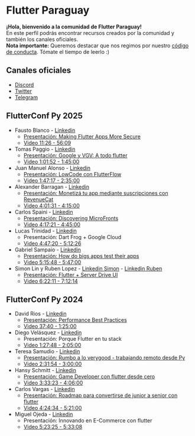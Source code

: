 # Flutter Paraguay

**¡Hola, bienvenido a la comunidad de Flutter Paraguay!**  
En este perfil podrás encontrar recursos creados por la comunidad y también los canales oficiales.  
**Nota importante:** Queremos destacar que nos regimos por nuestro [código de conducta](https://github.com/Flutter-Paraguay/.github/blob/main/CoC_Flutter_Py.md). Tómate el tiempo de leerlo :)

## Canales oficiales

- [Discord](https://discord.gg/rrZAzYsmDw)
- [Twitter](https://twitter.com/flutter_py)
- [Telegram](https://t.me/DartPY)

## FlutterConf Py 2025

- Fausto Blanco - [Linkedin](https://www.linkedin.com/in/faustobdls/)
  - [Presentación: Making Flutter Apps More Secure](https://docs.google.com/presentation/d/16dDpBROgLM-510aHFYEFV0mXiwpIDTBzMyS8igIz3MU/edit?usp=drive_link)
  - [Video 11:26 - 56:09](https://www.youtube.com/live/tWWhpe1eRqY?si=UIoB1RWw2S6JjGsG&t=697)
- Tomas Paggio - [Linkedin](https://www.linkedin.com/in/tomas-piaggio/)
  - [Presentación: Google y VGV: A todo flutter](https://docs.google.com/presentation/d/1eC4lrMqIdYsEaFcEY9sp0X2_QKKJsY2CP23zoD9BfPA/edit?usp=drive_link)
  - [Video 1:01:52 - 1:45:00](https://www.youtube.com/live/tWWhpe1eRqY?si=5BrZTQlPFJwU3hfY&t=3712)
- Juan Manuel Alonso - [Linkedin](https://www.linkedin.com/in/juan-manuel-alonso-558b3024/)
  - [Presentación: LowCode con FlutterFlow](https://docs.google.com/presentation/d/1xBLD-v73FgI3Loo7T5T152Oz2D4Zu47G/edit?usp=drive_link&ouid=113744181418904526951&rtpof=true&sd=true)
  - [Video 1:47:17 - 2:35:00](https://www.youtube.com/live/tWWhpe1eRqY?si=1yTW4PIBLMZDE--l&t=6437)
- Alexander Barragan - [Linkedin](https://www.linkedin.com/in/iabarragan/)
  - [Presentación: Monetizá tu app mediante suscripciones con RevenueCat](https://docs.google.com/presentation/d/1K_LR1xeivNIDdKZCa20HmyFiR6tsN3_MPA4v1Y-GGZo/edit?usp=drive_link)
  - [Video 4:01:31 - 4:15:00](https://www.youtube.com/live/tWWhpe1eRqY?si=P4riFHNxa4BccF-f&t=14491)
- Carlos Spaini - [Linkedin](https://www.linkedin.com/in/carlos-spaini-martinez/)
  - [Presentación: Discovering MicroFronts](https://docs.google.com/presentation/d/1ywYQWCk18p5HOPYNzA_FwD0ZQi2ABrD6qUUfUgineX4/edit?usp=drive_link)
  - [Video 4:17:21 - 4:45:00](https://www.youtube.com/live/tWWhpe1eRqY?si=2z6qABFFTrycWnxG&t=15441)
- Lucas Trinidad - [Linkedin](https://www.linkedin.com/in/lucas-matias-trinidad-delgado-116b63123/)
  - Presentación: Dart Frog + Google Cloud
  - [Video 4:47:20 - 5:12:26](https://www.youtube.com/live/tWWhpe1eRqY?si=6J9e1enhlPFrU7yJ&t=17240)
- Gabriel Sampaio - [Linkedin](https://www.linkedin.com/in/gabuldev/)
  - [Presentación: How do bigs apps test their apps](https://docs.google.com/presentation/d/1Hqf8nMmh308cwYFybeABt_6c_zZYW0eYQrkBgBEiVqc/edit?usp=drive_link)
  - [Video 5:15:48 - 5:47:00](https://www.youtube.com/live/tWWhpe1eRqY?si=R-PFSSfagENcsrju&t=18948)
- Simon Lin y Ruben Lopez - [Linkedin Simon](https://www.linkedin.com/in/qwerty2020/) - [Linkedin Ruben](https://www.linkedin.com/in/rubenlop88/)
  - [Presentación: Flutter + Server Drive UI](https://docs.google.com/presentation/d/1f_ze3oESLlWxedN7onQb5jDh3LTwuzdQqH2qSndS1LY/edit?usp=drive_link)
  - [Video 6:22:11 - 7:12:14](https://www.youtube.com/live/tWWhpe1eRqY?si=oSz-g4LiHewdYVkR&t=22931)

## FlutterConf Py 2024

- David Rios - [Linkedin](https://www.linkedin.com/in/david-rios-dev/)
  - [Presentación: Performance Best Practices](https://docs.google.com/presentation/d/1gQR_0wT68HU3ovH18GhmfUF2d-H9f1qOfA9U4ni7CWg/edit?usp=drive_link)
  - [Video 37:40 - 1:25:00](https://www.youtube.com/live/T0IFRaRIIUo?si=d3d7rC2W6G0Z1oJ0&t=2260)
- Diego Velásquez - [Linkedin](https://www.linkedin.com/in/diegoveloper/)
  - Presentación: Porque Flutter en tu stack
  - [Video 1:27:48 - 2:05:00](https://www.youtube.com/live/T0IFRaRIIUo?si=Wtg-TE9_IcJ9DRyn&t=5268)
- Teresa Samudio - [Linkedin](https://www.linkedin.com/in/maria-teresa-samudio/)
  - [Presentación: Rumbo a lo verygood - trabajando remoto desde Py](https://docs.google.com/presentation/d/1gQR_0wT68HU3ovH18GhmfUF2d-H9f1qOfA9U4ni7CWg/edit?usp=drive_link)
  - [Video 2:31:54 - 3:00:00](https://www.youtube.com/live/T0IFRaRIIUo?si=LxoNcX0_5uicjRue&t=9114)
- Hansy Schmitt - [Linkedin](https://www.linkedin.com/in/hansy-schmitt-camacho-a152329/)
  - [Presentación: Game Developer con flutter desde cero](https://docs.google.com/presentation/d/13jfEWTdJdFL6ercTc0TK9ImAJy9lzwbAcxMF7FEPgcI/edit?usp=drive_link)
  - [Video 3:33:23 - 4:06:00](https://www.youtube.com/live/T0IFRaRIIUo?si=x8iPI97tePLzmEN8&t=12803)
- Carlos Vargas - [Linkedin](https://www.linkedin.com/in/kalitodev/)
  - [Presentación: Roadmap para convertirse de junior a senior con flutter](https://docs.google.com/presentation/d/1SNoC24hBMRM8VGECHdGnxR8nyzcIIoH3Yy1IeyOFSS4/edit?usp=drive_link)
  - [Video 4:24:34 - 5:21:00](https://www.youtube.com/live/T0IFRaRIIUo?si=Q1PydK6Q9ABI92Eg&t=15862)
- Miguel Ojeda - [Linkedin](https://www.linkedin.com/in/miguel-ojeda-22968116a/)
  - Presentación: Innovando en E-Commerce con flutter
  - [Video 5:23:25 - 5:33:08](https://www.youtube.com/live/T0IFRaRIIUo?si=aFzG5g7C9GCqMikF&t=19405)
